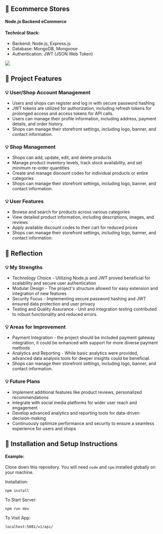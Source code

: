 ## :pushpin: Ecommerce Stores

#### Node.js Backend eCommerce
#### Technical Stack:
<ul>
    <li>Backend: Node.js, Express.js</li>
    <li>Database: MongoDB, Mongoose</li>
    <li>Authentication: JWT (JSON Web Token)</li>
</ul>

<p>
  <a href="">
    <img src="https://skillicons.dev/icons?i=js,nodejs,express,mongodb,postman,redis,vscode"/>
  </a>
</p>

## :pushpin: Project Features

### :bulb: User/Shop Account Management
<ul>
    <li>Users and shops can register and log in with secure password hashing.</li>
    <li>JWT tokens are utilized for authorization, including refresh tokens for prolonged access and access tokens for API calls.</li>
    <li>Users can manage their profile information, including address, payment details, and order history.</li>
    <li>Shops can manage their storefront settings, including logo, banner, and contact information.</li>
</ul>

### :bulb: Shop Management
<ul>
    <li>Shops can add, update, edit, and delete products</li>
    <li>Manage product inventory levels, track stock availability, and set minimum re-order quantities</li>
    <li>Create and manage discount codes for individual products or entire categories</li>
    <li>Shops can manage their storefront settings, including logo, banner, and contact information.</li>
</ul>

### :bulb: User Features
<ul>
    <li>Browse and search for products across various categories</li>
    <li>View detailed product information, including descriptions, images, and reviews</li>
    <li>Apply available discount codes to their cart for reduced prices</li>
    <li>Shops can manage their storefront settings, including logo, banner, and contact information.</li>
</ul>

## :pushpin: Reflection

### :bulb: My Strengths
<ul>
    <li>Technology Choice - Utilizing Node.js and JWT proved beneficial for scalability and secure user authentication</li>
    <li>Modular Design - The project's structure allowed for easy extension and integration of new features</li>
    <li>Security Focus - Implementing secure password hashing and JWT ensured data protection and user privacy</li>
    <li>Testing and Quality Assurance - Unit and integration testing contributed to robust functionality and reduced errors.</li>
</ul>

### :bulb: Areas for Improvement
<ul>
    <li>Payment Integration - the project should be included payment gateway integration, it could be enhanced with support for more diverse payment methods</li>
    <li>Analytics and Reporting - While basic analytics were provided, advanced data analysis tools for deeper insights could be beneficial.</li>
    <li>Shops can manage their storefront settings, including logo, banner, and contact information.</li>
</ul>


### :bulb: Future Plans
<ul>
    <li>Implement additional features like product reviews, personalized recommendations</li>
    <li>Integrate with social media platforms for wider user reach and engagement</li>
    <li>Develop advanced analytics and reporting tools for data-driven decision-making</li>
    <li>Continuously optimize performance and security to ensure a seamless experience for users and shops</li>
</ul>

## :pushpin: Installation and Setup Instructions

#### Example:  

Clone down this repository. You will need `node` and `npm` installed globally on your machine.  

Installation:

`npm install`  

To Start Server:

`npm run dev`  

To Visit App:

`localhost:5001/v1/api/`  
